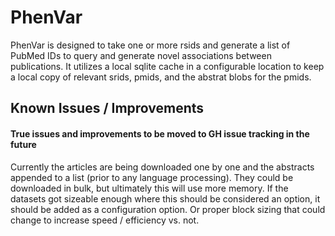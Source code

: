 # PhenVar
PhenVar is designed to take one or more rsids and generate a list of PubMed IDs to query and generate novel associations between publications. It utilizes a local sqlite cache in a configurable location to keep a local copy of relevant srids, pmids, and the abstrat blobs for the pmids.  
## Known Issues / Improvements
#### True issues and improvements to be moved to GH issue tracking in the future
Currently the articles are being downloaded one by one and the abstracts appended to a list (prior to any language processing).  They could be downloaded in bulk, but ultimately this will use more memory.  If the datasets got sizeable enough where this should be considered an option, it should be added as a configuration option. Or proper block sizing that could change to increase speed / efficiency vs. not.  

